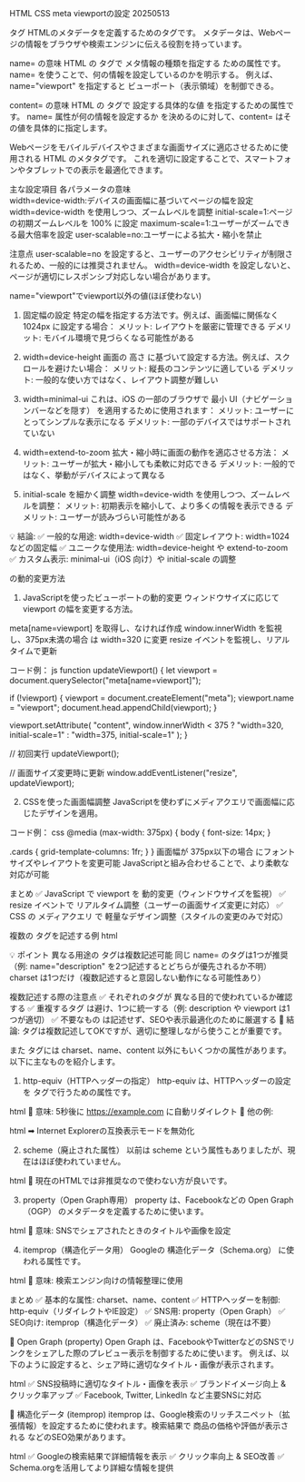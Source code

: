 HTML CSS meta viewportの設定 20250513

<meta> タグ
HTMLのメタデータを定義するためのタグです。
メタデータは、Webページの情報をブラウザや検索エンジンに伝える役割を持っています。

name= の意味
HTML の <meta> タグで メタ情報の種類を指定する ための属性です。
name= を使うことで、何の情報を設定しているのかを明示する。
例えば、name="viewport" を指定すると ビューポート（表示領域）を制御できる。

content= の意味
HTML の <meta> タグで 設定する具体的な値 を指定するための属性です。
name= 属性が何の情報を設定するか を決めるのに対して、content= はその値を具体的に指定します。


<meta name="viewport">
Webページをモバイルデバイスやさまざまな画面サイズに適応させるために使用される HTML のメタタグです。
これを適切に設定することで、スマートフォンやタブレットでの表示を最適化できます。

主な設定項目
<meta name="viewport" content="width=device-width, initial-scale=1">
各パラメータの意味    
    width=device-width:デバイスの画面幅に基づいてページの幅を設定
    width=device-width を使用しつつ、ズームレベルを調整
    initial-scale=1:ページの初期ズームレベルを 100% に設定
    maximum-scale=1:ユーザーがズームできる最大倍率を設定
    user-scalable=no:ユーザーによる拡大・縮小を禁止

注意点
    user-scalable=no を設定すると、ユーザーのアクセシビリティが制限されるため、一般的には推奨されません。
    width=device-width を設定しないと、ページが適切にレスポンシブ対応しない場合があります。

name="viewport"でviewport以外の値(ほぼ使わない)

1. 固定幅の設定
   特定の幅を指定する方法です。例えば、画面幅に関係なく 1024px に設定する場合：
    <meta name="viewport" content="width=1024, initial-scale=1">
    メリット: レイアウトを厳密に管理できる
    デメリット: モバイル環境で見づらくなる可能性がある

2. width=device-height
   画面の 高さ に基づいて設定する方法。例えば、スクロールを避けたい場合：
    <meta name="viewport" content="width=device-height, initial-scale=1">
    メリット: 縦長のコンテンツに適している
    デメリット: 一般的な使い方ではなく、レイアウト調整が難しい

3. width=minimal-ui
   これは、iOS の一部のブラウザで 最小 UI（ナビゲーションバーなどを隠す） を適用するために使用されます：
    <meta name="viewport" content="width=minimal-ui">
    メリット: ユーザーにとってシンプルな表示になる
    デメリット: 一部のデバイスではサポートされていない

4. width=extend-to-zoom
   拡大・縮小時に画面の動作を適応させる方法：
    <meta name="viewport" content="width=extend-to-zoom">
    メリット: ユーザーが拡大・縮小しても柔軟に対応できる
    デメリット: 一般的ではなく、挙動がデバイスによって異なる

5. initial-scale を細かく調整
   width=device-width を使用しつつ、ズームレベルを調整：
    <meta name="viewport" content="width=device-width, initial-scale=0.8">
    メリット: 初期表示を縮小して、より多くの情報を表示できる
    デメリット: ユーザーが読みづらい可能性がある

💡 結論: 
✅ 一般的な用途: width=device-width
✅ 固定レイアウト: width=1024 などの固定幅
✅ ユニークな使用法: width=device-height や extend-to-zoom
✅ カスタム表示: minimal-ui（iOS 向け）や initial-scale の調整


<meta name="viewport"> の動的変更方法

1. JavaScriptを使ったビューポートの動的変更
ウィンドウサイズに応じて viewport の幅を変更する方法。

meta[name=viewport] を取得し、なければ作成
window.innerWidth を監視し、375px未満の場合 は width=320 に変更
resize イベントを監視し、リアルタイムで更新

コード例：
js
function updateViewport() {
  let viewport = document.querySelector("meta[name=viewport]");

  if (!viewport) {
    viewport = document.createElement("meta");
    viewport.name = "viewport";
    document.head.appendChild(viewport);
  }

  viewport.setAttribute(
    "content",
    window.innerWidth < 375 ? "width=320, initial-scale=1" : "width=375, initial-scale=1"
  );
}

// 初回実行
updateViewport();

// 画面サイズ変更時に更新
window.addEventListener("resize", updateViewport);


2. CSSを使った画面幅調整
JavaScriptを使わずにメディアクエリで画面幅に応じたデザインを適用。

コード例：
css
@media (max-width: 375px) {
  body {
    font-size: 14px;
  }

  .cards {
    grid-template-columns: 1fr;
  }
}
画面幅が 375px以下の場合 にフォントサイズやレイアウトを変更可能
JavaScriptと組み合わせることで、より柔軟な対応が可能

まとめ
✅ JavaScript で viewport を 動的変更（ウィンドウサイズを監視）
✅ resize イベントで リアルタイム調整（ユーザーの画面サイズ変更に対応）
✅ CSS の メディアクエリ で 軽量なデザイン調整（スタイルの変更のみで対応）


複数の <meta> タグを記述する例
html
<head>
  <meta charset="UTF-8"> <!-- 文字コード指定 -->
  <meta name="viewport" content="width=device-width, initial-scale=1"> <!-- ビューポート設定 -->
  <meta name="description" content="HTMLの基礎を学ぶページです。"> <!-- ページの説明 -->
  <meta name="author" content="山田 太郎"> <!-- 作者情報 -->
  <meta name="robots" content="index, follow"> <!-- 検索エンジンの動作指定 -->
</head>
💡 ポイント
異なる用途の <meta> タグは複数記述可能
同じ name= のタグは1つが推奨（例: name="description" を2つ記述するとどちらが優先されるか不明）
charset は1つだけ（複数記述すると意図しない動作になる可能性あり）

複数記述する際の注意点
✅ それぞれのタグが 異なる目的で使われているか確認する
✅ 重複するタグ は避け、1つに統一する（例: description や viewport は1つが適切） 
✅ 不要なもの は記述せず、SEOや表示最適化のために厳選する
📌 結論: <meta> タグは複数記述してOKですが、適切に整理しながら使うことが重要です。

また<meta> タグには charset、name、content 以外にもいくつかの属性があります。
以下に主なものを紹介します。

1. http-equiv（HTTPヘッダーの指定）
http-equiv は、HTTPヘッダーの設定 を <meta> タグで行うための属性です。

html
<meta http-equiv="refresh" content="5; url=https://example.com">
🔹 意味: 5秒後に https://example.com に自動リダイレクト 🔹 他の例:

html
<meta http-equiv="X-UA-Compatible" content="IE=edge">
➡ Internet Explorerの互換表示モードを無効化

2. scheme（廃止された属性）
以前は scheme という属性もありましたが、現在はほぼ使われていません。

html
<meta name="expires" content="2025-12-31" scheme="YYYY-MM-DD">
📌 現在のHTMLでは非推奨なので使わない方が良いです。

3. property（Open Graph専用）
property は、Facebookなどの Open Graph（OGP） のメタデータを定義するために使います。

html
<meta property="og:title" content="HTMLの基本を学ぼう">
<meta property="og:image" content="https://example.com/image.jpg">
🔹 意味: SNSでシェアされたときのタイトルや画像を設定

4. itemprop（構造化データ用）
Googleの 構造化データ（Schema.org） に使われる属性です。

html
<meta itemprop="name" content="HTML入門">
<meta itemprop="description" content="HTMLの基礎を解説するページです。">
🔹 意味: 検索エンジン向けの情報整理に使用

まとめ
✅ 基本的な属性: charset、name、content
✅ HTTPヘッダーを制御: http-equiv（リダイレクトやIE設定）
✅ SNS用: property（Open Graph）
✅ SEO向け: itemprop（構造化データ）
✅ 廃止済み: scheme（現在は不要）

📌 Open Graph (property)
Open Graph は、FacebookやTwitterなどのSNSでリンクをシェアした際のプレビュー表示を制御するために使います。
例えば、以下のように設定すると、シェア時に適切なタイトル・画像が表示されます。

html
<meta property="og:title" content="HTMLの基本を学ぼう">
<meta property="og:description" content="初心者向けのHTML解説サイトです。">
<meta property="og:image" content="https://example.com/image.jpg">
<meta property="og:url" content="https://example.com">
✅ SNS投稿時に適切なタイトル・画像を表示
✅ ブランドイメージ向上 & クリック率アップ
✅ Facebook, Twitter, LinkedIn など主要SNSに対応


📌 構造化データ (itemprop)
itemprop は、Google検索のリッチスニペット（拡張情報）を設定するために使われます。検索結果で 商品の価格や評価が表示される などのSEO効果があります。

html
<meta itemprop="name" content="HTML入門">
<meta itemprop="description" content="HTMLの基礎を解説するページです。">
<meta itemprop="image" content="https://example.com/image.jpg">
✅ Googleの検索結果で詳細情報を表示
✅ クリック率向上 & SEO改善
✅ Schema.orgを活用してより詳細な情報を提供